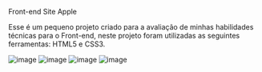 Front-end Site Apple

Esse é um pequeno projeto criado para a avaliação de minhas habilidades técnicas para o Front-end, neste projeto foram utilizadas as seguintes ferramentas: HTML5 e CSS3.

![image](https://github.com/PedroHenriquemsz/Site-Apple/assets/76978119/f9a44115-25c9-436b-854b-0430bebfc36d)
![image](https://github.com/PedroHenriquemsz/Site-Apple/assets/76978119/62db02fa-7968-4100-a8cb-bb31f17075e4)
![image](https://github.com/PedroHenriquemsz/Site-Apple/assets/76978119/a649f5ff-57b0-45a4-953e-e6a14b4d09ce)
![image](https://github.com/PedroHenriquemsz/Site-Apple/assets/76978119/839336d6-9dea-4080-941f-5a8488cfb506)


